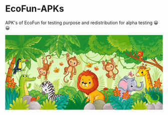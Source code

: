 # EcoFun-APKs

APK's of EcoFun for testing purpose and redistribution for alpha testing 😀😀

![Jungle](https://github.com/TechEcoSafari/EcoFun-APKs/raw/master/NzPDYmPtL6.jpg)
